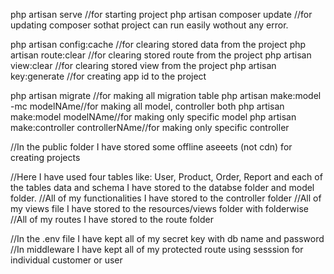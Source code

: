 php artisan serve //for starting project
php artisan composer update //for updating composer sothat project can run easily wothout any error.

php artisan config:cache //for clearing stored data from the project
php artisan route:clear //for clearing stored route from the project
php artisan view:clear //for clearing stored view from the project
php artisan key:generate //for creating app id to the  project


php artisan migrate //for making all migration table
php artisan make:model -mc  modelNAme//for making all model, controller both
php artisan make:model modelNAme//for making only specific model
php artisan make:controller controllerNAme//for making only specific controller

//In the public folder I have stored some offline aseeets (not cdn) for creating projects

//Here I have used four tables like: User, Product, Order, Report and each of the tables data and schema I have stored to the databse folder and model folder.
//All of my functionalities I have stored to the controller folder
//All of my views file I have stored to the resources/views folder with folderwise
//All of my routes I have stored to the route folder

//In the .env file I have kept all of my secret key with db name and password
//In middleware I have kept all of my protected route using sesssion for individual customer or user




